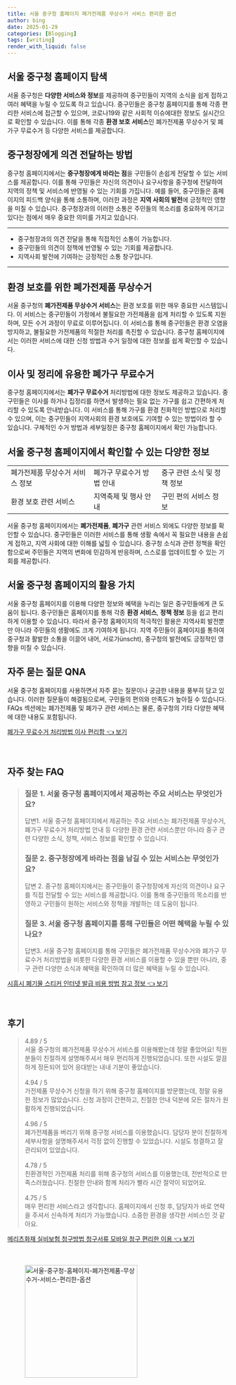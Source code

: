 ```yaml
---
title: 서울 중구청 홈페이지 폐가전제품 무상수거 서비스 편리한 옵션
author: bing
date: 2025-01-29
categories: [Blogging]
tags: [writing]
render_with_liquid: false
---
```



<h2 id='중구청 홈페이지 탐색'>서울 중구청 홈페이지 탐색</h2>

<p>서울 중구청은 <b>다양한 서비스와 정보</b>를 제공하여 중구민들이 지역의 소식을 쉽게 접하고 여러 혜택을 누릴 수 있도록 하고 있습니다. 중구민들은 중구청 홈페이지를 통해 각종 편리한 서비스에 접근할 수 있으며, 코로나19와 같은 사회적 이슈에대한 정보도 실시간으로 확인할 수 있습니다. 이를 통해 각종 <b>환경 보호 서비스</b>인 폐가전제품 무상수거 및 폐가구 무료수거 등 다양한 서비스를 제공합니다.</p>

<h2 id='중구청장 의견 전달 서비스'>중구청장에게 의견 전달하는 방법</h2>

<p>중구청 홈페이지에서는 <b>중구청장에게 바라는 점</b>을 구민들이 손쉽게 전달할 수 있는 서비스를 제공합니다. 이를 통해 구민들은 자신의 의견이나 요구사항을 중구청에 전달하여 지역의 정책 및 서비스에 반영될 수 있는 기회를 가집니다. 예를 들어, 중구민들은 홈페이지의 피드백 양식을 통해 소통하며, 이러한 과정은 <b>지역 사회의 발전</b>에 긍정적인 영향을 미칠 수 있습니다. 중구청장과의 이러한 소통은 주민들의 목소리를 중요하게 여기고 있다는 점에서 매우 중요한 의미를 가지고 있습니다.</p>

<hr />

<ul>
    <li>중구청장과의 의견 전달을 통해 직접적인 소통이 가능합니다.</li>
    <li>중구민들의 의견이 정책에 반영될 수 있는 기회를 제공합니다.</li>
    <li>지역사회 발전에 기여하는 긍정적인 소통 창구입니다.</li>
</ul>

<hr />

<h2 id='폐가전제품 무상수거 서비스'>환경 보호를 위한 폐가전제품 무상수거</h2>

<p>서울 중구청의 <b>폐가전제품 무상수거 서비스</b>는 환경 보호를 위한 매우 중요한 시스템입니다. 이 서비스는 중구민들이 가정에서 불필요한 가전제품을 쉽게 처리할 수 있도록 지원하며, 모든 수거 과정이 무료로 이루어집니다. 이 서비스를 통해 중구민들은 환경 오염을 방지하고, 불필요한 가전제품의 적절한 처리를 촉진할 수 있습니다. 중구청 홈페이지에서는 이러한 서비스에 대한 신청 방법과 수거 일정에 대한 정보를 쉽게 확인할 수 있습니다.</p>

<h2 id='폐가구 무료수거 처리방법'>이사 및 정리에 유용한 폐가구 무료수거</h2>

<p>중구청 홈페이지에서는 <b>폐가구 무료수거</b> 처리방법에 대한 정보도 제공하고 있습니다. 중구민들은 이사를 하거나 집정리를 하면서 발생하는 필요 없는 가구를 쉽고 간편하게 처리할 수 있도록 안내받습니다. 이 서비스를 통해 가구를 환경 친화적인 방법으로 처리할 수 있으며, 이는 중구민들이 지역사회의 환경 보호에도 기여할 수 있는 방법이라 할 수 있습니다. 구체적인 수거 방법과 세부일정은 중구청 홈페이지에서 확인 가능합니다.</p>

<h2 id='다양한 정보 확인'>서울 중구청 홈페이지에서 확인할 수 있는 다양한 정보</h2>

<table>
    <tr>
        <td>폐가전제품 무상수거 서비스 정보</td>
        <td>폐가구 무료수거 방법 안내</td>
        <td>중구 관련 소식 및 정책 정보</td>
    </tr>
    <tr>
        <td>환경 보호 관련 서비스</td>
        <td>지역축제 및 행사 안내</td>
        <td>구민 편의 서비스 정보</td>
    </tr>
</table>

<p>서울 중구청 홈페이지에서는 <b>폐가전제품</b>, <b>폐가구</b> 관련 서비스 외에도 다양한 정보를 확인할 수 있습니다. 중구민들은 이러한 서비스를 통해 생활 속에서 꼭 필요한 내용을 손쉽게 접하고, 지역 사회에 대한 이해를 넓힐 수 있습니다. 중구청 소식과 관련 정책을 확인함으로써 주민들은 지역의 변화에 민감하게 반응하며, 스스로를 업데이트할 수 있는 기회를 제공합니다.</p>

<h2 id='결론'>서울 중구청 홈페이지의 활용 가치</h2>

<p>서울 중구청 홈페이지를 이용해 다양한 정보와 혜택을 누리는 일은 중구민들에게 큰 도움이 됩니다. 중구민들은 홈페이지를 통해 각종 <b>환경 서비스</b>, <b>정책 정보</b> 등을 쉽고 편리하게 이용할 수 있습니다. 따라서 중구청 홈페이지의 적극적인 활용은 지역사회 발전뿐만 아니라 주민들의 생활에도 크게 기여하게 됩니다. 지역 주민들이 홈페이지를 통하여 중구청과 활발한 소통을 이끌어 내어, 서로가ünscht), 중구청의 발전에도 긍정적인 영향을 미칠 수 있습니다.</p>

<h2 id='자주 묻는 질문 QNA'>자주 묻는 질문 QNA</h2>

<p>서울 중구청 홈페이지를 사용하면서 자주 묻는 질문이나 궁금한 내용을 풍부히 담고 있습니다. 이러한 질문들이 해결됨으로써, 구민들의 편의와 만족도가 높아질 수 있습니다. FAQs 섹션에는 폐가전제품 및 폐가구 관련 서비스는 물론, 중구청의 기타 다양한 혜택에 대한 내용도 포함됩니다.</p>


<p><a class="click-button" title="폐가구 무료수거 처리방법 이사 편리함" href="https://purplelist.github.io/posts/%ED%8F%90%EA%B0%80%EA%B5%AC-%EB%AC%B4%EB%A3%8C%EC%88%98%EA%B1%B0-%EC%B2%98%EB%A6%AC%EB%B0%A9%EB%B2%95-%EC%9D%B4%EC%82%AC-%ED%8E%B8%EB%A6%AC%ED%95%A8/" rel="dofollow">폐가구 무료수거 처리방법 이사 편리함 👈 보기</a></p><br>
<h2 id='자주_찾는_FAQ'>자주 찾는 FAQ</h2>
<div itemscope="" itemtype="https://schema.org/FAQPage"> 
<blockquote> 
<div itemscope="" itemprop="mainEntity" itemtype="https://schema.org/Question"> 
<h3 itemprop="name">질문 1. 서울 중구청 홈페이지에서 제공하는 주요 서비스는 무엇인가요?</h3> 
<div itemscope="" itemprop="acceptedAnswer" itemtype="https://schema.org/Answer"> 
<span itemprop="text"> 
<p>답변1. 서울 중구청 홈페이지에서 제공하는 주요 서비스는 폐가전제품 무상수거, 폐가구 무료수거 처리방법 안내 등 다양한 환경 관련 서비스뿐만 아니라 중구 관련 다양한 소식, 정책, 서비스 정보를 확인할 수 있습니다.</p> 
</span> 
</div> 
</div> 

<div itemscope="" itemprop="mainEntity" itemtype="https://schema.org/Question"> 
<h3 itemprop="name">질문 2. 중구청장에게 바라는 점을 남길 수 있는 서비스는 무엇인가요?</h3> 
<div itemscope="" itemprop="acceptedAnswer" itemtype="https://schema.org/Answer"> 
<span itemprop="text"> 
<p>답변 2. 중구청 홈페이지에서는 중구민들이 중구청장에게 자신의 의견이나 요구를 직접 전달할 수 있는 서비스를 제공합니다. 이를 통해 중구민들의 목소리를 반영하고 구민들이 원하는 서비스와 정책을 개발하는 데 도움이 됩니다.</p> 
</span> 
</div> 
</div> 

<div itemscope="" itemprop="mainEntity" itemtype="https://schema.org/Question"> 
<h3 itemprop="name">질문 3. 서울 중구청 홈페이지를 통해 구민들은 어떤 혜택을 누릴 수 있나요?</h3> 
<div itemscope="" itemprop="acceptedAnswer" itemtype="https://schema.org/Answer"> 
<span itemprop="text"> 
<p>답변3. 서울 중구청 홈페이지를 통해 구민들은 폐가전제품 무상수거와 폐가구 무료수거 처리방법을 비롯한 다양한 환경 서비스를 이용할 수 있을 뿐만 아니라, 중구 관련 다양한 소식과 혜택을 확인하여 더 많은 혜택을 누릴 수 있습니다.</p> 
</span> 
</div> 
</div> 

</blockquote> 
</div>
<p><a class="click-button" title="시흥시 폐기물 스티커 인터넷 발급 비용 방법 참고 정보" href="https://purplelist.github.io/posts/%EC%8B%9C%ED%9D%A5%EC%8B%9C-%ED%8F%90%EA%B8%B0%EB%AC%BC-%EC%8A%A4%ED%8B%B0%EC%BB%A4-%EC%9D%B8%ED%84%B0%EB%84%B7-%EB%B0%9C%EA%B8%89-%EB%B9%84%EC%9A%A9-%EB%B0%A9%EB%B2%95-%EC%B0%B8%EA%B3%A0-%EC%A0%95%EB%B3%B4/" rel="dofollow">시흥시 폐기물 스티커 인터넷 발급 비용 방법 참고 정보 👈 보기</a></p><br>
<h2 id='후기'>후기</h2>
<div itemscope itemtype="https://schema.org/Product">
  <blockquote>
  <div itemprop="review" itemscope itemtype="https://schema.org/Review">
      <div itemprop="reviewRating" itemscope itemtype="https://schema.org/Rating"> <span itemprop="ratingValue">4.89</span> / <span itemprop="bestRating">5</span> </div>
      <span itemprop="reviewBody">서울 중구청의 폐가전제품 무상수거 서비스를 이용해봤는데 정말 좋았어요! 직원분들이 친절하게 설명해주셔서 매우 편리하게 진행되었습니다. 또한 시설도 깔끔하게 정돈되어 있어 응대받는 내내 기분이 좋았습니다.</span>
  </div>
  <br>
  <div itemprop="review" itemscope itemtype="https://schema.org/Review">
      <div itemprop="reviewRating" itemscope itemtype="https://schema.org/Rating"> <span itemprop="ratingValue">4.94</span> / <span itemprop="bestRating">5</span> </div>
      <span itemprop="reviewBody">가전제품 무상수거 신청을 하기 위해 중구청 홈페이지를 방문했는데, 정말 유용한 정보가 많았습니다. 신청 과정이 간편하고, 친절한 안내 덕분에 모든 절차가 원활하게 진행되었습니다.</span>
  </div>
  <br>
  <div itemprop="review" itemscope itemtype="https://schema.org/Review">
      <div itemprop="reviewRating" itemscope itemtype="https://schema.org/Rating"> <span itemprop="ratingValue">4.96</span> / <span itemprop="bestRating">5</span> </div>
      <span itemprop="reviewBody">폐가전제품을 버리기 위해 중구청 서비스를 이용했습니다. 담당자 분이 친절하게 세부사항을 설명해주셔서 걱정 없이 진행할 수 있었습니다. 시설도 청결하고 잘 관리되어 있었습니다.</span>
  </div>
  <br>
  <div itemprop="review" itemscope itemtype="https://schema.org/Review">
      <div itemprop="reviewRating" itemscope itemtype="https://schema.org/Rating"> <span itemprop="ratingValue">4.78</span> / <span itemprop="bestRating">5</span> </div>
      <span itemprop="reviewBody">친환경적인 가전제품 처리를 위해 중구청의 서비스를 이용했는데, 전반적으로 만족스러웠습니다. 친절한 안내와 함께 처리가 빨라 시간 절약이 되었어요.</span>
  </div>
  <br>
  <div itemprop="review" itemscope itemtype="https://schema.org/Review">
      <div itemprop="reviewRating" itemscope itemtype="https://schema.org/Rating"> <span itemprop="ratingValue">4.75</span> / <span itemprop="bestRating">5</span> </div>
      <span itemprop="reviewBody">매우 편리한 서비스라고 생각합니다. 홈페이지에서 신청 후, 담당자가 바로 연락을 주셔서 신속하게 처리가 가능했습니다. 소중한 환경을 생각한 서비스인 것 같아요.</span>
  </div>
  </blockquote>
</div>
<p><a class="click-button" title="메리츠화재 실비보험 청구방법 청구서류 모바일 청구 편리한 이용" href="https://purplelist.github.io/posts/%EB%A9%94%EB%A6%AC%EC%B8%A0%ED%99%94%EC%9E%AC-%EC%8B%A4%EB%B9%84%EB%B3%B4%ED%97%98-%EC%B2%AD%EA%B5%AC%EB%B0%A9%EB%B2%95-%EC%B2%AD%EA%B5%AC%EC%84%9C%EB%A5%98-%EB%AA%A8%EB%B0%94%EC%9D%BC-%EC%B2%AD%EA%B5%AC-%ED%8E%B8%EB%A6%AC%ED%95%9C-%EC%9D%B4%EC%9A%A9/" rel="dofollow">메리츠화재 실비보험 청구방법 청구서류 모바일 청구 편리한 이용 👈 보기</a></p><br>
<figure class="image"><img src="https://purplelist.github.io/assets/img/thumbnail/서울-중구청-홈페이지-폐가전제품-무상수거-서비스-편리한-옵션.webp" alt="서울-중구청-홈페이지-폐가전제품-무상수거-서비스-편리한-옵션" width="256" height="256"></figure>